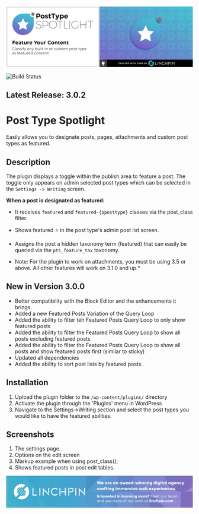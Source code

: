 ![Post Type Spotlight](https://github.com/linchpin/post-type-spotlight/blob/master/.wordpress-org/banner-1544x500.png?raw=true)

![Build Status](https://github.com/linchpin/post-type-spotlight/workflows/release-please/badge.svg?raw=true)

<!-- x-release-please-start-version -->
## Latest Release: 3.0.2
<!-- x-release-please-end -->

# Post Type Spotlight #

Easily allows you to designate posts, pages, attachments and custom post types as featured.

## Description ##

The plugin displays a toggle within the publish area to feature a post. The toggle only appears on admin selected post types which can be selected in the `Settings -> Writing` screen.

**When a post is designated as featured:**

*   It receives `featured` and `featured-{$posttype}` classes via the post_class filter.
*   Shows featured ⭐️ in the post type's admin post list screen.
*   Assigns the post a hidden taxonomy term (featured) that can easily be queried via the `pts_feature_tax` taxonomy.

* Note: For the plugin to work on attachments, you must be using 3.5 or above. All other features will work on 3.1.0 and up.*

## New in Version 3.0.0 ##

* Better compatibility with the Block Editor and the enhancements it brings.
* Added a new Featured Posts Variation of the Query Loop
* Added the ability to filter teh Featured Posts Query Loop to only show featured posts
* Added the ability to filter the Featured Posts Query Loop to show all posts excluding featured posts
* Added the ability to filter the Featured Posts Query Loop to show all posts and show featured posts first (similar to sticky)
* Updated all dependencies
* Added the ability to sort post lists by featured posts.

## Installation ##

1. Upload the plugin folder to the `/wp-content/plugins/` directory
2. Activate the plugin through the 'Plugins' menu in WordPress
3. Navigate to the Settings->Writing section and select the post types you would like to have the featured abilities.


## Screenshots ##

1. The settings page.
2. Options on the edit screen
3. Markup example when using post_class();
4. Shows featured posts in post edit tables.

![Linchpin](https://github.com/linchpin/brand-assets/blob/master/github-banner@2x.jpg?raw=true)
